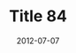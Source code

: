 ---
layout: posts
title: "Title 84"
img: "https://image.tmdb.org/t/p/w185/kPRb1mbVHGop0egQ7153y0lhzGL.jpg"
date: 2012-07-07
genre: "Comedy"
categories: Movies
tags: bollywood, shah ruch khan
published: true 
---